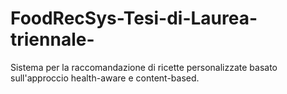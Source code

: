 # FoodRecSys-Tesi-di-Laurea-triennale-
Sistema per la raccomandazione di ricette personalizzate basato sull'approccio health-aware e content-based.
